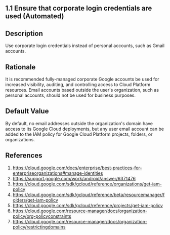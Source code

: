 ## 1.1 Ensure that corporate login credentials are used (Automated)

## Description

Use corporate login credentials instead of personal accounts, such as Gmail accounts.

## Rationale

It is recommended fully-managed corporate Google accounts be used for increased
visibility, auditing, and controlling access to Cloud Platform resources. Email accounts
based outside the user's organization, such as personal accounts, should not be used for
business purposes.

## Default Value

By default, no email addresses outside the organization's domain have access to its Google
Cloud deployments, but any user email account can be added to the IAM policy for Google
Cloud Platform projects, folders, or organizations.

## References

1. https://cloud.google.com/docs/enterprise/best-practices-for-enterpriseorganizations#manage-identities
2. https://support.google.com/work/android/answer/6371476
3. https://cloud.google.com/sdk/gcloud/reference/organizations/get-iam-policy
4. https://cloud.google.com/sdk/gcloud/reference/beta/resourcemanager/folders/get-iam-policy
5. https://cloud.google.com/sdk/gcloud/reference/projects/get-iam-policy
6. https://cloud.google.com/resource-manager/docs/organization-policy/org-policyconstraints
7. https://cloud.google.com/resource-manager/docs/organization-policy/restrictingdomains